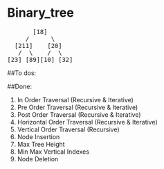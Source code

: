 # Binary_tree

<pre>
       [18]
     / 	    \
  [211]    [20]
   /  \    /  \
[23] [89][10] [32]
</pre>

##To dos:




##Done:

1. In Order Traversal (Recursive & Iterative)
2. Pre Order Traversal (Recursive & Iterative)
3. Post Order Traversal (Recursive & Iterative)
4. Horizontal Order Traversal (Recursive & Iterative)
5. Vertical Order Traversal (Recursive)
6. Node Insertion
7. Max Tree Height
8. Min Max Vertical Indexes
9. Node Deletion

